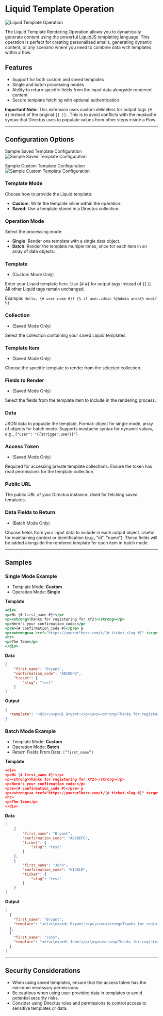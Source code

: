 # Liquid Template Operation

![Liquid Template Operation](https://raw.githubusercontent.com/directus-labs/liquidjs-operation/main/docs/liquid-operation.png)


The Liquid Template Rendering Operation allows you to dynamically generate content using the powerful [LiquidJS](https://liquidjs.com/index.html) templating language. This operation is perfect for creating personalized emails, generating dynamic content, or any scenario where you need to combine data with templates within a flow.

## Features

- Support for both custom and saved templates
- Single and batch processing modes
- Ability to return specific fields from the input data alongside rendered content
- Secure template fetching with optional authentication

**Important Note:** This extension uses custom delimiters for output tags `{# #}` instead of the original `{{ }}` . This is to avoid conflicts with the mustache syntax that Directus uses to populate values from other steps inside a Flow.

---

## Configuration Options

Sample Saved Template Configuration
![Sample Saved Template Configuration](https://raw.githubusercontent.com/directus-labs/liquidjs-operation/main/docs/liquid-operation-saved-template.png)


Sample Custom Template Configuration
![Sample Custom Template Configuration](https://raw.githubusercontent.com/directus-labs/liquidjs-operation/main/docs/liquid-operation-custom-template.png)


### Template Mode

Choose how to provide the Liquid template:

- **Custom**: Write the template inline within the operation.
- **Saved**: Use a template stored in a Directus collection.

### Operation Mode

Select the processing mode:

- **Single**: Render one template with a single data object.
- **Batch**: Render the template multiple times, once for each item in an array of data objects.

### Template

- (Custom Mode Only)

Enter your Liquid template here. Use {# #} for output tags instead of {{ }}. All other Liquid tags remain unchanged.

Example: `Hello, {# user.name #}! {% if user.admin %}Admin area{% endif %}`

### Collection

- (Saved Mode Only)

Select the collection containing your saved Liquid templates.

### Template Item

- (Saved Mode Only)

Choose the specific template to render from the selected collection.

### Fields to Render

- (Saved Mode Only)

Select the fields from the template item to include in the rendering process.

### Data

JSON data to populate the template. Format: object for single mode, array of objects for batch mode. Supports mustache syntax for dynamic values, e.g., `{"user": "{{$trigger.user}}"}`

### Access Token

- (Saved Mode Only)

Required for accessing private template collections. Ensure the token has read permissions for the template collection.

### Public URL

The public URL of your Directus instance. Used for fetching saved templates.

### Data Fields to Return

- (Batch Mode Only)

Choose fields from your input data to include in each output object. Useful for maintaining context or identification (e.g., "id", "name"). These fields will be added alongside the rendered template for each item in batch mode.

---

## Samples

### Single Mode Example

- Template Mode: **Custom**
- Operation Mode: **Single**

**Template**

```jsx
<div>
<p>Hi {# first_name #}!</p>
<p><strong>Thanks for registering for XYZ!</strong></p>
<p>Here's your confirmation code:</p>
<pre>{# confirmation_code #}</pre> p
<p><strong><a href="https://yoururlhere.com/t/{# ticket.slug #}" target="_blank" rel="noopener">Your Ticket</a></strong></p>
<hr>
<p>The Team</p>
</div>
```

**Data**

```json
{
    "first_name": "Bryant",
    "confirmation_code": "ABCDEFG",
    "ticket": {
        "slug": "test"
    }
}
```

**Output**

```json
{
  "template": "<div>\n<p>Hi Bryant!</p>\n<p><strong>Thanks for registering for XYZ!</strong></p>\n<p>Here's your confirmation code:</p>\n<pre>ABCDEFG</pre> p\n<p><strong><a href=\"https://yoururlhere.com/t/test\" target=\"_blank\" rel=\"noopener\">Your Ticket</a></strong></p>\n<hr>\n<p>The Team</p>\n</div>"
}
```

### Batch Mode Example

- Template Mode: **Custom**
- Operation Mode: **Batch**
- Return Fields From Data: `[”first_name”]`

**Template**

```json
<div>
<p>Hi {# first_name #}!</p>
<p><strong>Thanks for registering for XYZ!</strong></p>
<p>Here's your confirmation code:</p>
<pre>{# confirmation_code #}</pre> p
<p><strong><a href="https://yoururlhere.com/t/{# ticket.slug #}" target="_blank" rel="noopener">Your Ticket</a></strong></p>
<hr>
<p>The Team</p>
</div>
```

**Data**

```json
[
    {
        "first_name": "Bryant",
        "confirmation_code": "ABCDEFG",
        "ticket": {
            "slug": "test"
        }
    },
    {
        "first_name": "John",
        "confirmation_code": "HIJKLM",
        "ticket": {
            "slug": "test"
        }
    }
]
```

**Output**

```json
[
  {
    "first_name": "Bryant",
    "template": "<div>\n<p>Hi Bryant!</p>\n<p><strong>Thanks for registering for XYZ!</strong></p>\n<p>Here's your confirmation code:</p>\n<pre>ABCDEFG</pre> p\n<p><strong><a href=\"https://yoururlhere.com/t/test\" target=\"_blank\" rel=\"noopener\">Your Ticket</a></strong></p>\n<hr>\n<p>The Team</p>\n</div>"
  },
  {
    "first_name": "John",
    "template": "<div>\n<p>Hi John!</p>\n<p><strong>Thanks for registering for XYZ!</strong></p>\n<p>Here's your confirmation code:</p>\n<pre>HIJKLM</pre> p\n<p><strong><a href=\"https://yoururlhere.com/t/test\" target=\"_blank\" rel=\"noopener\">Your Ticket</a></strong></p>\n<hr>\n<p>The Team</p>\n</div>"
  }
]
```

---

## Security Considerations

- When using saved templates, ensure that the access token has the minimum necessary permissions.
- Be cautious when using user-provided data in templates to avoid potential security risks.
- Consider using Directus roles and permissions to control access to sensitive templates or data.
